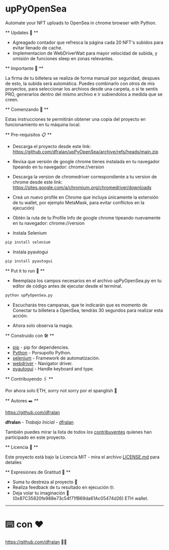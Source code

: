 # upPyOpenSea
Automate your NFT uploads to OpenSea in chrome browser with Python.

** Updates 🤖 **

- Agreagado contador que refresca la página cada 20 NFT's subidos para evitar llenado de cache.
- Implementacion de WebDriverWait para mayor velocidad de subida, y omisión de funciones sleep en zonas relevantes.

** Importante 🦄 **

La firma de tu billetera se realiza de forma manual por seguridad, despues de esto, la subida será automática. Puedes combinarlo con otros de mis proyectos, para seleccionar los archivos desde una carpeta, o si te sentís PRO, generarlos dentro del mismo archivo e ir subiendolos a medida que se creen.

** Comenzando 🚀 **

Estas instrucciones te permitirán obtener una copia del proyecto en funcionamiento en tu máquina local.

** Pre-requisitos 📋 **

- Descarga el proyecto desde este link: https://github.com/dfralan/upPyOpenSea/archive/refs/heads/main.zip 

- Revisa que versión de google chrome tienes instalada en tu navegador tipeando en tu navegador: chrome://version

- Descarga la version de chromedriver correspondiente a tu version de chrome desde este link: https://sites.google.com/a/chromium.org/chromedriver/downloads

- Creá un nuevo profile en Chrome que incluya únicamente la extensión de tu wallet, por ejemplo MetaMask, para evitar conflictos en la ejecución)

- Obtén la ruta de tu Profile Info de google chrome tipeando nuevamente en tu navegador: chrome://version

- Instala Selenium

```bash
pip install selenium
```
- Instala pyautogui

```bash
pip install pyautogui
```


** Put it to run 🔧 **

- Reemplaza los campos necesarios en el archivo upPyOpenSea.py en tu editor de código antes de ejecutar desde el terminal.

```bash
python upPyOpenSea.py
```
- Escucharás tres campanas, que te indicarán que es momento de Conectar tu billetera a OpenSea, tendrás 30 segundos para realizar esta acción.

- Ahora solo observa la magia. 

** Construido con 🛠️ **

* [pip](https://github.com/pypa/pip) - pip for dependencies.
* [Python](https://github.com/python/) - Porsupollo Python.
* [selenium](https://github.com/SeleniumHQ/selenium/) - Framework de automatización.
* [webdriver](https://w3c.github.io/webdriver/) - Navigator driver.
* [pyautogui](https://github.com/asweigart/pyautogui/) - Handle keyboard and type.

** Contribuyendo 🖇️ **

Por ahora solo ETH, sorry not sorry por el spanglish 🦧

** Autores ✒️ **

https://github.com/dfralan

**dfralan** - *Trabajo Inicial* - [dfralan](https://github.com/dfralan)

También puedes mirar la lista de todos los [contribuyentes](https://github.com/dfralan/upPyOpenSea/contributors) quíenes han participado en este proyecto. 

** Licencia 📄 **

Este proyecto está bajo la Licencia MIT - mira el archivo [LICENSE.md](https://github.com/dfralan/upPyOpenSea/blob/main/LICENSE) para detalles

** Expresiones de Gratitud 🎁 **

* Suma tu destreza al proyecto 📢
* Realiza feedback de tu resultado en ejecución 🤓.
* Deja volar tu imaginación 💫 (0x87C35820fe988e73c54f71fB69da61Ac05474d26) ETH wallet.

---
# ⌨️ con ❤️

https://github.com/dfralan 💁‍♂️
